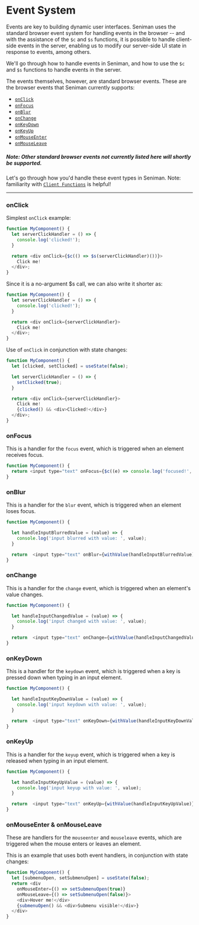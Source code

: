 # Event System

Events are key to building dynamic user interfaces. Seniman uses the standard browser event system for handling events in the browser -- and with the assistance of the `$c` and `$s` functions, it is possible to handle client-side events in the server, enabling us to modify our server-side UI state in response to events, among others.

We'll go through how to handle events in Seniman, and how to use the `$c` and `$s` functions to handle events in the server. 

The events themselves, however, are standard browser events. These are the browser events that Seniman currently supports:

- [`onClick`](#onclick)
- [`onFocus`](#onfocus)
- [`onBlur`](#onblur)
- [`onChange`](#onchange)
- [`onKeyDown`](#onkeydown)
- [`onKeyUp`](#onkeyup)
- [`onMouseEnter`](#onmouseenter)
- [`onMouseLeave`](#onmouseleave)

##### Note: Other standard browser events not currently listed here will shortly be supported.

Let's go through how you'd handle these event types in Seniman. Note: familiarity with [`Client Functions`](/docs/client-functions) is helpful!


---

### onClick

Simplest `onClick` example:
```js
function MyComponent() {
  let serverClickHandler = () => {
    console.log('clicked!');
  }

  return <div onClick={$c(() => $s(serverClickHandler)())}>
    Click me!
  </div>;
}
```

Since it is a no-argument $s call, we can also write it shorter as:

```js
function MyComponent() {
  let serverClickHandler = () => {
    console.log('clicked!');
  }

  return <div onClick={serverClickHandler}>
    Click me!
  </div>;
}
```

Use of `onClick` in conjunction with state changes:

```js
function MyComponent() {
  let [clicked, setClicked] = useState(false);

  let serverClickHandler = () => {
    setClicked(true);
  }

  return <div onClick={serverClickHandler}>
    Click me!
    {clicked() && <div>Clicked!</div>}
  </div>;
}
```

### onFocus
This is a handler for the `focus` event, which is triggered when an element receives focus. 

```js
function MyComponent() {
  return <input type="text" onFocus={$c((e) => console.log('focused!', e.target.value))} />
}
```

### onBlur
This is a handler for the `blur` event, which is triggered when an element loses focus.

```js
function MyComponent() {

  let handleInputBlurredValue = (value) => {
    console.log('input blurred with value: ', value);
  }

  return  <input type="text" onBlur={withValue(handleInputBlurredValue)} />
}
```

### onChange
This is a handler for the `change` event, which is triggered when an element's value changes.

```js
function MyComponent() {

  let handleInputChangedValue = (value) => {
    console.log('input changed with value: ', value);
  }

  return  <input type="text" onChange={withValue(handleInputChangedValue)} />
}
```

### onKeyDown
This is a handler for the `keydown` event, which is triggered when a key is pressed down when typing in an input element.

```js
function MyComponent() {

  let handleInputKeyDownValue = (value) => {
    console.log('input keydown with value: ', value);
  }

  return  <input type="text" onKeyDown={withValue(handleInputKeyDownValue)} />
}
```

### onKeyUp
This is a handler for the `keyup` event, which is triggered when a key is released when typing in an input element.

```js
function MyComponent() {

  let handleInputKeyUpValue = (value) => {
    console.log('input keyup with value: ', value);
  }

  return  <input type="text" onKeyUp={withValue(handleInputKeyUpValue)} />
}
```

### onMouseEnter & onMouseLeave
These are handlers for the `mouseenter` and `mouseleave` events, which are triggered when the mouse enters or leaves an element.

This is an example that uses both event handlers, in conjunction with state changes:

```js
function MyComponent() {
  let [submenuOpen, setSubmenuOpen] = useState(false);
  return <div 
    onMouseEnter={() => setSubmenuOpen(true)} 
    onMouseLeave={() => setSubmenuOpen(false)}>
    <div>Hover me!</div>
    {submenuOpen() && <div>Submenu visible!</div>}
  </div>
}
```